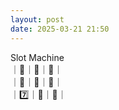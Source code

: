 ```yaml
---
layout: post
date: 2025-03-21 21:50
---
```


Slot Machine<br />
｜💎｜🍒｜💎｜<br />
｜🍇｜💎｜🍇｜<br />
｜7️⃣｜🏴｜🤡｜<br />

